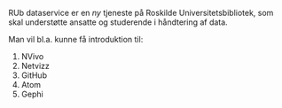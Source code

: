 RUb dataservice er en *ny* tjeneste på Roskilde Universitetsbibliotek, som skal understøtte ansatte og studerende i håndtering af data.

Man vil bl.a. kunne få introduktion til:
<ol>
  <li>NVivo</li>
  <li>Netvizz</li>
  <li>GitHub</li>
  <li>Atom</li>
  <li>Gephi</li>
</ol>
